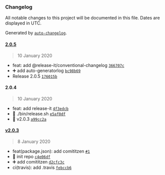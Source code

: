 ### Changelog

All notable changes to this project will be documented in this file. Dates are displayed in UTC.

Generated by [`auto-changelog`](https://github.com/CookPete/auto-changelog).

#### [2.0.5](https://github.com/Simon-Bin/vuepress-starter/compare/2.0.4...2.0.5)

> 10 January 2020

- feat: add @release-it/conventional-changelog [`366707c`](https://github.com/Simon-Bin/vuepress-starter/commit/366707ca57e686d9f3f8348405c5796665379fc8)
- :heavy_plus_sign: add auto-generatorlog [`bc98b69`](https://github.com/Simon-Bin/vuepress-starter/commit/bc98b69012028f05bd70646fc51624866dd667d3)
- Release 2.0.5 [`176015b`](https://github.com/Simon-Bin/vuepress-starter/commit/176015b6167a98697aa6ba97857ba65eec706d7f)

#### 2.0.4

> 10 January 2020

- feat: add release-it [`4f3edcb`](https://github.com/Simon-Bin/vuepress-starter/commit/4f3edcb13140e51c1204bcf33bd8b1f1ae019709)
- :bookmark: ./bin/release.sh [`e5af0df`](https://github.com/Simon-Bin/vuepress-starter/commit/e5af0df4693122ec824572ff94b4f370500d03ce)
- :bookmark: v2.0.3 [`a99cc2a`](https://github.com/Simon-Bin/vuepress-starter/commit/a99cc2ad3bb2211852473d0d560993b15334a265)

#### [v2.0.3](https://github.com/Simon-Bin/vuepress-starter/compare/2.0.5...v2.0.3)

> 8 January 2020

- feat(package.json): add comititzen [`#1`](https://github.com/Simon-Bin/vuepress-starter/issues/1)
- :tada: init repo [`c4e06df`](https://github.com/Simon-Bin/vuepress-starter/commit/c4e06dfe479a3d42ddccc9046ceb9b24e2279f50)
- :heavy_plus_sign: add comititzen [`d2cfc3c`](https://github.com/Simon-Bin/vuepress-starter/commit/d2cfc3cbc388d518ba1b8a73f68612cb91aa9237)
- ci(travis): add .travis [`febccb6`](https://github.com/Simon-Bin/vuepress-starter/commit/febccb6b8d52d1590d9fb1acb7ed864a35fd299d)
